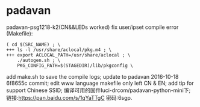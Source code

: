 # padavan
padavan-psg1218-k2(CN&&LEDs worked)
fix user/ipset compile error (Makefile):

    ( cd $(SRC_NAME) ; \
    +++	ls -l /usr/share/aclocal/pkg.m4 ; \
    +++	export ACLOCAL_PATH=/usr/share/aclocal ; \
	    ./autogen.sh ; \
	    PKG_CONFIG_PATH=$(STAGEDIR)/lib/pkgconfig \

add make.sh to save the compile logs;
update to padavan 2016-10-18 6f8655c commit;
edit www language makefile only left CN & EN;
add tip for support Chinese SSID;
编译可用的固件luci-drcom/padavan-python-mini下;
链接:https://pan.baidu.com/s/1qYaTTgC 密码:6sgp.